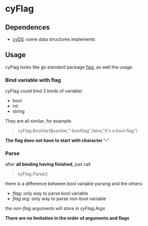 # cyFlag

## Dependences

- [cyDS](https://github.com/yah01/cyDS-GO): some data structures implements

## Usage

cyFlag looks like go standard package [flag](https://golang.org/pkg/flag/), as well the usage.

### Bind variable with flag
cyFlag could bind 3 kinds of variable:
- bool
- int
- string

They are all similar, for example:
> cyFlag.BoolVar(&varible,"-boolflag",false,"it's a bool flag")

**The flag does not have to start with character '-'**

### Parse
after **all binding having finished**, just call
> cyFlag.Parse()

there is a difference between bool variable parsing and the others:
- *flag*: only way to parse bool variable
- *flag arg*: only way to parse non-bool variable

the *non-flag* arguments will store in *cyFlag.Args*

**There are no limitation in the order of arguments and flags**
